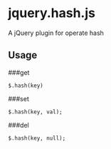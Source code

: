 jquery.hash.js
==============

A jQuery plugin for operate hash

Usage
--------------

###get

    $.hash(key)

###set

    $.hash(key, val);

###del

    $.hash(key, null);
